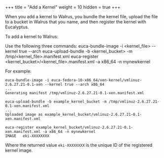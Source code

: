 +++
title = "Add a Kernel"
weight = 10
hidden = true
+++

When you add a kernel to Walrus, you bundle the kernel file, upload the file to a bucket in Walrus that you name, and then register the kernel with Eucalyptus. 

To add a kernel to Walrus: 

Use the following three commands: 
    euca-bundle-image -i <kernel_file> --kernel true --arch <architecture>
    euca-upload-bundle -b <kernel_bucket> -m /tmp/<kernel_file>.manifest.xml
    euca-register <kernel_bucket>/<kernel_file>.manifest.xml -a x86_64 -n mynewkernel

For example: 


    euca-bundle-image -i euca-fedora-10-x86_64/xen-kernel/vmlinuz-2.6.27.21-0.1-xen --kernel true --arch x86_64
    ...
    Generating manifest /tmp/vmlinuz-2.6.27.21-0.1-xen.manifest.xml
    
    euca-upload-bundle -b example_kernel_bucket -m /tmp/vmlinuz-2.6.27.21-0.1-xen.manifest.xml
    ...
    Uploaded image as example_kernel_bucket/vmlinuz-2.6.27.21-0.1-xen.manifest.xml
    
    euca-register example_kernel_bucket/vmlinuz-2.6.27.21-0.1-xen.manifest.xml -a x86_64 -n mynewkernel
    IMAGE	eki-XXXXXXXX

Where the returned value `eki-XXXXXXXX` is the unique ID of the registered kernel image. 

